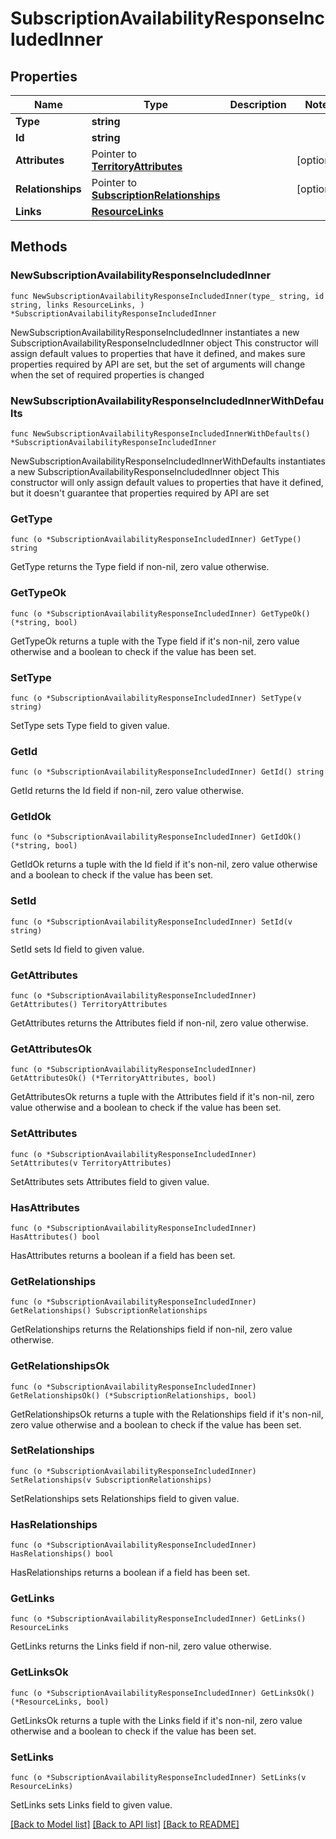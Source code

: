 # SubscriptionAvailabilityResponseIncludedInner

## Properties

Name | Type | Description | Notes
------------ | ------------- | ------------- | -------------
**Type** | **string** |  | 
**Id** | **string** |  | 
**Attributes** | Pointer to [**TerritoryAttributes**](TerritoryAttributes.md) |  | [optional] 
**Relationships** | Pointer to [**SubscriptionRelationships**](SubscriptionRelationships.md) |  | [optional] 
**Links** | [**ResourceLinks**](ResourceLinks.md) |  | 

## Methods

### NewSubscriptionAvailabilityResponseIncludedInner

`func NewSubscriptionAvailabilityResponseIncludedInner(type_ string, id string, links ResourceLinks, ) *SubscriptionAvailabilityResponseIncludedInner`

NewSubscriptionAvailabilityResponseIncludedInner instantiates a new SubscriptionAvailabilityResponseIncludedInner object
This constructor will assign default values to properties that have it defined,
and makes sure properties required by API are set, but the set of arguments
will change when the set of required properties is changed

### NewSubscriptionAvailabilityResponseIncludedInnerWithDefaults

`func NewSubscriptionAvailabilityResponseIncludedInnerWithDefaults() *SubscriptionAvailabilityResponseIncludedInner`

NewSubscriptionAvailabilityResponseIncludedInnerWithDefaults instantiates a new SubscriptionAvailabilityResponseIncludedInner object
This constructor will only assign default values to properties that have it defined,
but it doesn't guarantee that properties required by API are set

### GetType

`func (o *SubscriptionAvailabilityResponseIncludedInner) GetType() string`

GetType returns the Type field if non-nil, zero value otherwise.

### GetTypeOk

`func (o *SubscriptionAvailabilityResponseIncludedInner) GetTypeOk() (*string, bool)`

GetTypeOk returns a tuple with the Type field if it's non-nil, zero value otherwise
and a boolean to check if the value has been set.

### SetType

`func (o *SubscriptionAvailabilityResponseIncludedInner) SetType(v string)`

SetType sets Type field to given value.


### GetId

`func (o *SubscriptionAvailabilityResponseIncludedInner) GetId() string`

GetId returns the Id field if non-nil, zero value otherwise.

### GetIdOk

`func (o *SubscriptionAvailabilityResponseIncludedInner) GetIdOk() (*string, bool)`

GetIdOk returns a tuple with the Id field if it's non-nil, zero value otherwise
and a boolean to check if the value has been set.

### SetId

`func (o *SubscriptionAvailabilityResponseIncludedInner) SetId(v string)`

SetId sets Id field to given value.


### GetAttributes

`func (o *SubscriptionAvailabilityResponseIncludedInner) GetAttributes() TerritoryAttributes`

GetAttributes returns the Attributes field if non-nil, zero value otherwise.

### GetAttributesOk

`func (o *SubscriptionAvailabilityResponseIncludedInner) GetAttributesOk() (*TerritoryAttributes, bool)`

GetAttributesOk returns a tuple with the Attributes field if it's non-nil, zero value otherwise
and a boolean to check if the value has been set.

### SetAttributes

`func (o *SubscriptionAvailabilityResponseIncludedInner) SetAttributes(v TerritoryAttributes)`

SetAttributes sets Attributes field to given value.

### HasAttributes

`func (o *SubscriptionAvailabilityResponseIncludedInner) HasAttributes() bool`

HasAttributes returns a boolean if a field has been set.

### GetRelationships

`func (o *SubscriptionAvailabilityResponseIncludedInner) GetRelationships() SubscriptionRelationships`

GetRelationships returns the Relationships field if non-nil, zero value otherwise.

### GetRelationshipsOk

`func (o *SubscriptionAvailabilityResponseIncludedInner) GetRelationshipsOk() (*SubscriptionRelationships, bool)`

GetRelationshipsOk returns a tuple with the Relationships field if it's non-nil, zero value otherwise
and a boolean to check if the value has been set.

### SetRelationships

`func (o *SubscriptionAvailabilityResponseIncludedInner) SetRelationships(v SubscriptionRelationships)`

SetRelationships sets Relationships field to given value.

### HasRelationships

`func (o *SubscriptionAvailabilityResponseIncludedInner) HasRelationships() bool`

HasRelationships returns a boolean if a field has been set.

### GetLinks

`func (o *SubscriptionAvailabilityResponseIncludedInner) GetLinks() ResourceLinks`

GetLinks returns the Links field if non-nil, zero value otherwise.

### GetLinksOk

`func (o *SubscriptionAvailabilityResponseIncludedInner) GetLinksOk() (*ResourceLinks, bool)`

GetLinksOk returns a tuple with the Links field if it's non-nil, zero value otherwise
and a boolean to check if the value has been set.

### SetLinks

`func (o *SubscriptionAvailabilityResponseIncludedInner) SetLinks(v ResourceLinks)`

SetLinks sets Links field to given value.



[[Back to Model list]](../README.md#documentation-for-models) [[Back to API list]](../README.md#documentation-for-api-endpoints) [[Back to README]](../README.md)


